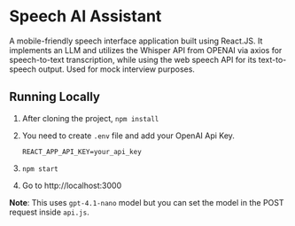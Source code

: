 # Speech AI Assistant 

A mobile-friendly speech interface application built using React.JS. It implements an LLM and utilizes the Whisper API from OPENAI via axios for  speech-to-text transcription, while using the web speech API for its text-to-speech output. Used for mock interview purposes.

## Running Locally
1. After cloning the project, `npm install`
2. You need to create `.env` file and add your OpenAI Api Key.

    ```REACT_APP_API_KEY=your_api_key```

3. `npm start`
4. Go to http://localhost:3000

**Note**: This uses `gpt-4.1-nano` model but you can set the model in the POST request inside `api.js`.
